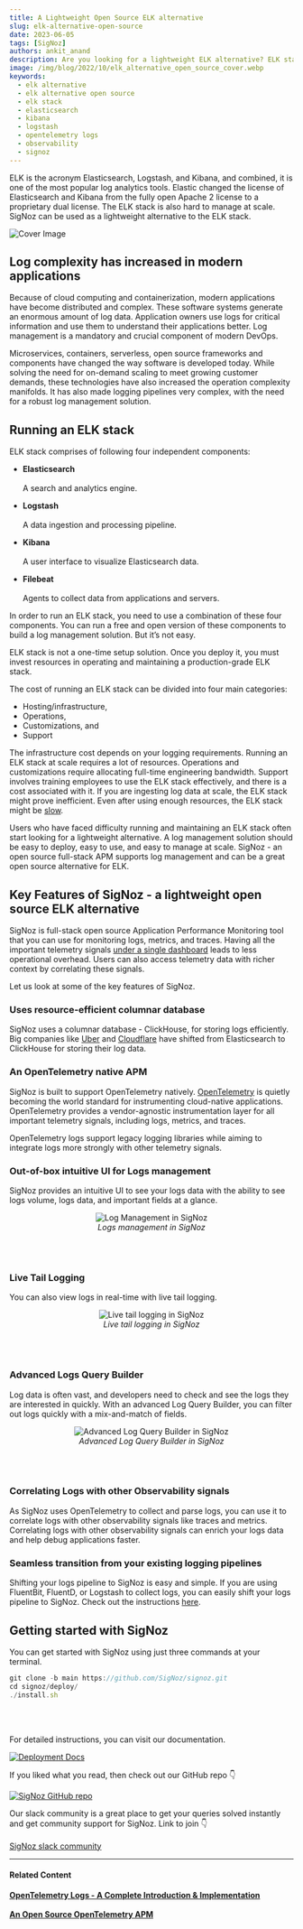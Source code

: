 ```yaml
---
title: A Lightweight Open Source ELK alternative
slug: elk-alternative-open-source
date: 2023-06-05
tags: [SigNoz]
authors: ankit_anand
description: Are you looking for a lightweight ELK alternative? ELK stack is hard to manage at scale and is not resource efficient. Here's an alternative that is easy to deploy and manage...
image: /img/blog/2022/10/elk_alternative_open_source_cover.webp
keywords:
  - elk alternative
  - elk alternative open source
  - elk stack
  - elasticsearch
  - kibana
  - logstash
  - opentelemetry logs
  - observability
  - signoz
---
```


<head>
  <link rel="canonical" href="https://signoz.io/blog/elk-alternative-open-source/"/>
</head>

ELK is the acronym Elasticsearch, Logstash, and Kibana, and combined, it is one of the most popular log analytics tools. Elastic changed the license of Elasticsearch and Kibana from the fully open Apache 2 license to a proprietary dual license. The ELK stack is also hard to manage at scale. SigNoz can be used as a lightweight alternative to the ELK stack.

<!--truncate-->

![Cover Image](/img/blog/2022/10/elk_alternative_open_source_cover.webp)


## Log complexity has increased in modern applications

Because of cloud computing and containerization, modern applications have become distributed and complex. These software systems generate an enormous amount of log data. Application owners use logs for critical information and use them to understand their applications better. Log management is a mandatory and crucial component of modern DevOps.

Microservices, containers, serverless, open source frameworks and components have changed the way software is developed today. While solving the need for on-demand scaling to meet growing customer demands, these technologies have also increased the operation complexity manifolds. It has also made logging pipelines very complex, with the need for a robust log management solution.

## Running an ELK stack

ELK stack comprises of following four independent components:

- **Elasticsearch**<br></br>
A search and analytics engine.

- **Logstash**<br></br>
A data ingestion and processing pipeline.

- **Kibana**<br></br>
A user interface to visualize Elasticsearch data.

- **Filebeat**<br></br>
Agents to collect data from applications and servers.

In order to run an ELK stack, you need to use a combination of these four components. You can run a free and open version of these components to build a log management solution. But it’s not easy.

ELK stack is not a one-time setup solution. Once you deploy it, you must invest resources in operating and maintaining a production-grade ELK stack.

The cost of running an ELK stack can be divided into four main categories:

- Hosting/infrastructure,
- Operations,
- Customizations, and
- Support

The infrastructure cost depends on your logging requirements. Running an ELK stack at scale requires a lot of resources. Operations and customizations require allocating full-time engineering bandwidth. Support involves training employees to use the ELK stack effectively, and there is a cost associated with it. If you are ingesting log data at scale, the ELK stack might prove inefficient. Even after using enough resources, the ELK stack might be [slow](https://signoz.io/case-study/instasafe/#what-tools-did-you-try-before-moving-to-signoz).

Users who have faced difficulty running and maintaining an ELK stack often start looking for a lightweight alternative. A log management solution should be easy to deploy, easy to use, and easy to manage at scale. SigNoz - an open source full-stack APM supports log management and can be a great open source alternative for ELK.

## Key Features of SigNoz - a lightweight open source ELK alternative

SigNoz is full-stack open source Application Performance Monitoring tool that you can use for monitoring logs, metrics, and traces. Having all the important telemetry signals [under a single dashboard](https://signoz.io/blog/single-pane-of-glass-monitoring/) leads to less operational overhead. Users can also access telemetry data with richer context by correlating these signals.

Let us look at some of the key features of SigNoz.

### Uses resource-efficient columnar database

SigNoz uses a columnar database - ClickHouse, for storing logs efficiently. Big companies like <a href = "https://www.uber.com/en-IN/blog/logging/" rel="noopener noreferrer nofollow" target="_blank" >Uber</a> and <a href = "https://blog.cloudflare.com/log-analytics-using-clickhouse/" rel="noopener noreferrer nofollow" target="_blank" >Cloudflare</a> have shifted from Elasticsearch to  ClickHouse for storing their log data.

### An OpenTelemetry native APM

SigNoz is built to support OpenTelemetry natively. <a href = "https://opentelemetry.io/" rel="noopener noreferrer nofollow" target="_blank" >OpenTelemetry</a> is quietly becoming the world standard for instrumenting cloud-native applications.  OpenTelemetry provides a vendor-agnostic instrumentation layer for all important telemetry signals, including logs, metrics, and traces.

OpenTelemetry logs support legacy logging libraries while aiming to integrate logs more strongly with other telemetry signals.

### Out-of-box intuitive UI for Logs management

SigNoz provides an intuitive UI to see your logs data with the ability to see logs volume, logs data, and important fields at a glance.

<figure data-zoomable align='center'>
    <img src="/img/blog/common/signoz_logs.webp" alt="Log Management in SigNoz"/>
    <figcaption><i>Logs management in SigNoz</i></figcaption>
</figure>

<br></br>

### Live Tail Logging

You can also view logs in real-time with live tail logging.

<figure data-zoomable align='center'>
    <img src="/img/blog/common/signoz_live_logs.webp" alt="Live tail logging in SigNoz"/>
    <figcaption><i>Live tail logging in SigNoz</i></figcaption>
</figure>

<br></br>

### Advanced Logs Query Builder

Log data is often vast, and developers need to check and see the logs they are interested in quickly. With an advanced Log Query Builder, you can filter out logs quickly with a mix-and-match of fields.

<figure data-zoomable align='center'>
    <img src="/img/blog/common/signoz_log_query_builder.webp" alt="Advanced Log Query Builder in SigNoz"/>
    <figcaption><i>Advanced Log Query Builder in SigNoz</i></figcaption>
</figure>

<br></br>

### Correlating Logs with other Observability signals

As SigNoz uses OpenTelemetry to collect and parse logs, you can use it to correlate logs with other observability signals like traces and metrics. Correlating logs with other observability signals can enrich your logs data and help debug applications faster.

### Seamless transition from your existing logging pipelines

Shifting your logs pipeline to SigNoz is easy and simple. If you are using FluentBit, FluentD, or Logstash to collect logs, you can easily shift your logs pipeline to SigNoz. Check out the instructions [here](https://signoz.io/docs/userguide/fluentbit_to_signoz/). 

## Getting started with SigNoz

You can get started with SigNoz using just three commands at your terminal.

```jsx
git clone -b main https://github.com/SigNoz/signoz.git
cd signoz/deploy/
./install.sh
```
<br></br>

For detailed instructions, you can visit our documentation.

[![Deployment Docs](/img/blog/common/deploy_docker_documentation.webp)](https://signoz.io/docs/install/docker/)

If you liked what you read, then check out our GitHub repo 👇

[![SigNoz GitHub repo](/img/blog/common/signoz_github.webp)](https://github.com/SigNoz/signoz)

Our slack community is a great place to get your queries solved instantly and get community support for SigNoz. Link to join 👇<br></br>
[SigNoz slack community](https://signoz.io/slack)

---

#### **Related Content**

**[OpenTelemetry Logs - A Complete Introduction & Implementation](https://signoz.io/blog/observability-net/)**<br></br>
**[An Open Source OpenTelemetry APM](https://signoz.io/blog/opentelemetry-apm/)**<br></br>